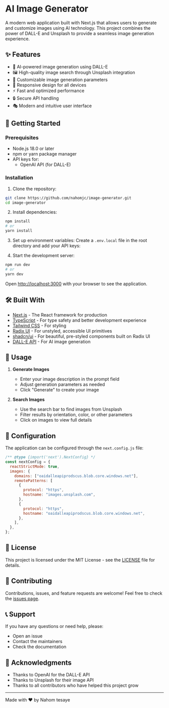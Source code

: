 # AI Image Generator

A modern web application built with Next.js that allows users to generate and customize images using AI technology. This project combines the power of DALL-E and Unsplash to provide a seamless image generation experience.

## ✨ Features

- 🎨 AI-powered image generation using DALL-E
- 🖼️ High-quality image search through Unsplash integration
- 🎯 Customizable image generation parameters
- 📱 Responsive design for all devices
- ⚡ Fast and optimized performance
- 🔒 Secure API handling
- 🎭 Modern and intuitive user interface

## 🚀 Getting Started

### Prerequisites

- Node.js 18.0 or later
- npm or yarn package manager
- API keys for:
  - OpenAI API (for DALL-E)

### Installation

1. Clone the repository:

```bash
git clone https://github.com/nahomjc/image-generator.git
cd image-generator
```

2. Install dependencies:

```bash
npm install
# or
yarn install
```

3. Set up environment variables:
   Create a `.env.local` file in the root directory and add your API keys:

4. Start the development server:

```bash
npm run dev
# or
yarn dev
```

Open [http://localhost:3000](http://localhost:3000) with your browser to see the application.

## 🛠️ Built With

- [Next.js](https://nextjs.org/) - The React framework for production
- [TypeScript](https://www.typescriptlang.org/) - For type safety and better development experience
- [Tailwind CSS](https://tailwindcss.com/) - For styling
- [Radix UI](https://www.radix-ui.com/) - For unstyled, accessible UI primitives
- [shadcn/ui](https://ui.shadcn.com/) - For beautiful, pre-styled components built on Radix UI
- [DALL-E API](https://openai.com/dall-e-2) - For AI image generation

## 📝 Usage

1. **Generate Images**

   - Enter your image description in the prompt field
   - Adjust generation parameters as needed
   - Click "Generate" to create your image

2. **Search Images**
   - Use the search bar to find images from Unsplash
   - Filter results by orientation, color, or other parameters
   - Click on images to view full details

## 🔧 Configuration

The application can be configured through the `next.config.js` file:

```javascript
/** @type {import('next').NextConfig} */
const nextConfig = {
  reactStrictMode: true,
  images: {
    domains: ["oaidalleapiprodscus.blob.core.windows.net"],
    remotePatterns: [
      {
        protocol: "https",
        hostname: "images.unsplash.com",
      },
      {
        protocol: "https",
        hostname: "oaidalleapiprodscus.blob.core.windows.net",
      },
    ],
  },
};
```

## 📄 License

This project is licensed under the MIT License - see the [LICENSE](LICENSE) file for details.

## 🤝 Contributing

Contributions, issues, and feature requests are welcome! Feel free to check the [issues page](https://github.com/yourusername/image-generator/issues).

## 📞 Support

If you have any questions or need help, please:

- Open an issue
- Contact the maintainers
- Check the documentation

## 🙏 Acknowledgments

- Thanks to OpenAI for the DALL-E API
- Thanks to Unsplash for their image API
- Thanks to all contributors who have helped this project grow

---

Made with ❤️ by Nahom tesaye

